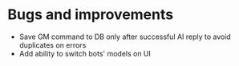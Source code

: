 # Bugs and improvements

- Save GM command to DB only after successful AI reply to avoid duplicates on errors
- Add ability to switch bots' models on UI